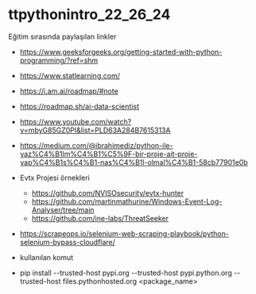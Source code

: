 # ttpythonintro_22_26_24

Eğitim sırasında paylaşılan linkler
* https://www.geeksforgeeks.org/getting-started-with-python-programming/?ref=shm
* https://www.statlearning.com/
* https://i.am.ai/roadmap/#note
* https://roadmap.sh/ai-data-scientist
* https://www.youtube.com/watch?v=mbyG85GZ0PI&list=PLD63A284B7615313A
* https://medium.com/@ibrahimediz/python-ile-yaz%C4%B1lm%C4%B1%C5%9F-bir-proje-ait-proje-yap%C4%B1s%C4%B1-nas%C4%B1l-olmal%C4%B1-58cb77901e0b
* Evtx Projesi örnekleri
    - https://github.com/NVISOsecurity/evtx-hunter
    - https://github.com/martinmathurine/Windows-Event-Log-Analyser/tree/main
    - https://github.com/ine-labs/ThreatSeeker
* https://scrapeops.io/selenium-web-scraping-playbook/python-selenium-bypass-cloudflare/

* kullanılan komut
- pip install --trusted-host pypi.org --trusted-host pypi.python.org --trusted-host files.pythonhosted.org <package_name>